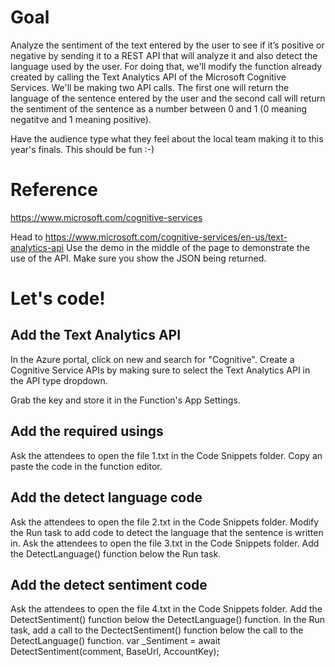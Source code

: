 # Goal
Analyze the sentiment of the text entered by the user to see if it’s positive or negative by sending it to a REST API that will analyze it and also detect the language used by the user.  For doing that, we'll modify the function already created by calling the Text Analytics API of the Microsoft Cognitive Services.
We'll be making two API calls.  The first one will return the language of the sentence entered by the user and the second call will return the sentiment of the sentence as a number between 0 and 1 (0 meaning negatitve and 1 meaning positive).

Have the audience type what they feel about the local team making it to this year's finals.  This should be fun  :-)

# Reference
https://www.microsoft.com/cognitive-services

Head to https://www.microsoft.com/cognitive-services/en-us/text-analytics-api
Use the demo in the middle of the page to demonstrate the use of the API.  Make sure you show the JSON being returned.

# Let's code!
## Add the Text Analytics API
In the Azure portal, click on new and search for "Cognitive". Create a Cognitive Service APIs by making sure to select the Text Analytics API in the API type dropdown.

Grab the key and store it in the Function's App Settings.

## Add the required usings
Ask the attendees to open the file 1.txt in the Code Snippets folder.  Copy an paste the code in the function editor.

## Add the detect language code
Ask the attendees to open the file 2.txt in the Code Snippets folder.  Modify the Run task to add code to detect the language that the sentence is written in.
Ask the attendees to open the file 3.txt in the Code Snippets folder.  Add the DetectLanguage() function below the Run task.

## Add the detect sentiment code
Ask the attendees to open the file 4.txt in the Code Snippets folder.  Add the DetectSentiment() function below the DetectLanguage() function.
In the Run task, add a call to the DectectSentiment() function below the call to the DetectLanguage() function.
var _Sentiment = await DetectSentiment(comment, BaseUrl, AccountKey);

